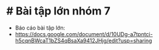 # # Bài tập lớn nhóm 7
- Báo cáo bài tập lớn:
- https://docs.google.com/document/d/10UDg-a7tpntci-h5cqnBWcaT1bZS4qBsaXa9412JHjg/edit?usp=sharing
